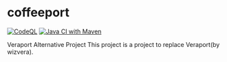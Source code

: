 # coffeeport
[![CodeQL](https://github.com/project-BarryBarry/coffeeport/actions/workflows/codeql.yml/badge.svg?branch=master)](https://github.com/project-BarryBarry/coffeeport/actions/workflows/codeql.yml)
[![Java CI with Maven](https://github.com/project-BarryBarry/coffeeport/actions/workflows/maven.yml/badge.svg)](https://github.com/project-BarryBarry/coffeeport/actions/workflows/maven.yml)

Veraport Alternative Project
This project is a project to replace Veraport(by wizvera).
